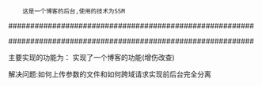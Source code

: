 
		这是一个博客的后台,使用的技术为SSM
########################################################
		
########################################################



主要实现的功能为：
	实现了一个博客的功能(增伤改查)


解决问题:如何上传参数的文件和如何跨域请求实现前后台完全分离
